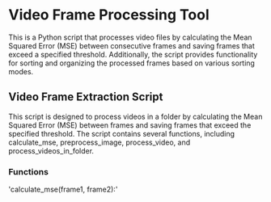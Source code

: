 # Video Frame Processing Tool

This is a Python script that processes video files by calculating the Mean Squared Error (MSE) between consecutive frames and saving frames that exceed a specified threshold. Additionally, the script provides functionality for sorting and organizing the processed frames based on various sorting modes.

## Video Frame Extraction Script

This script is designed to process videos in a folder by calculating the Mean Squared Error (MSE) between frames and saving frames that exceed the specified threshold. The script contains several functions, including calculate_mse, preprocess_image, process_video, and process_videos_in_folder.

### Functions

'calculate_mse(frame1, frame2):'

